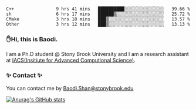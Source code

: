 <!--START_SECTION:waka-->

```text
C++                9 hrs 41 mins   ██████████░░░░░░░░░░░░░░░   39.66 %
sh                 6 hrs 17 mins   ██████▒░░░░░░░░░░░░░░░░░░   25.72 %
CMake              3 hrs 18 mins   ███▒░░░░░░░░░░░░░░░░░░░░░   13.57 %
Other              3 hrs 12 mins   ███▒░░░░░░░░░░░░░░░░░░░░░   13.13 %
```

<!--END_SECTION:waka-->

### ✋Hi, this is Baodi. 

I am a Ph.D student @ Stony Brook University and I am a research assistant at [IACS(Insitiute for Advanced Computional Science)](https://iacs.stonybrook.edu/).

### ✨ Contact ✨

You can contact me by [Baodi.Shan@stonybrook.edu](mailto:Baodi.Shan@stonybrook.edu)

[![Anurag's GitHub stats](https://github-readme-stats.vercel.app/api?username=lwshanbd&theme=jolly&show_icons=true&count_private=true&include_all_commits=true)](https://github.com/anuraghazra/github-readme-stats)



<!--
**lwshanbd/lwshanbd** is a ✨ _special_ ✨ repository because its `README.md` (this file) appears on your GitHub profile.

Here are some ideas to get you started:

- 🔭 I’m currently working on ...
- 🌱 I’m currently learning ...
- 👯 I’m looking to collaborate on ...
- 🤔 I’m looking for help with ...
- 💬 Ask me about ...
- 📫 How to reach me: ...
- 😄 Pronouns: ...
- ⚡ Fun fact: ...
-->
